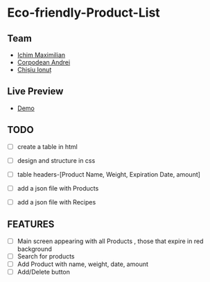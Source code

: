 # Eco-friendly-Product-List

## Team
- [Ichim Maximilian](https://github.com/max-anchidin/)
- [Corpodean Andrei](https://github.com/ACorpodean)
- [Chișiu Ionuț](https://github.com/IonussCh)

## Live Preview
- [Demo](https://github.com/ACorpodean/Eco-friendly-Product-List/)

## TODO
- [ ] create a table in html
- [ ] design and structure in css
- [ ] table headers-[Product Name, Weight, Expiration Date, amount]
- [ ] add a json file with Products
- [ ] add a json file with Recipes



## FEATURES

- [ ] Main screen appearing with all Products , those that expire in red background
- [ ] Search for products
- [ ] Add Product with name, weight, date, amount 
- [ ] Add/Delete button
